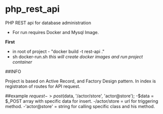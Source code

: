 # php_rest_api
PHP REST api for database administration

- For run requires Docker and Mysql Image.

**First**
* in root of project - "docker build -t rest-api ."
* sh docker-run.sh
*this will create docker images and run project container*

##INFO

Project is based on Active Record, and Factory Design pattern. In index is registraton of routes for API request.

##example
$request->post($data, '/actor/store', 'actor@store');
  -$data = $_POST array with specific data for insert.
  -/actor/store = url for triggering method.
  -'actor@store' = string for calling specific class and his method.

